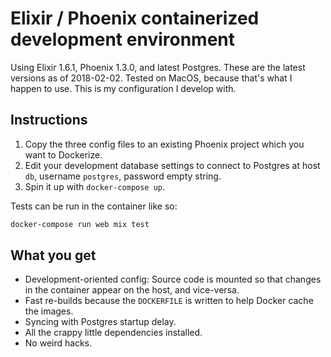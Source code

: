 # Elixir / Phoenix containerized development environment

Using Elixir 1.6.1, Phoenix 1.3.0, and latest Postgres. These are the latest versions as of 2018-02-02. Tested on MacOS, because that's what I happen to use. This is my configuration I develop with.

## Instructions

1. Copy the three config files to an existing Phoenix project which you want to Dockerize.
2. Edit your development database settings to connect to Postgres at host `db`, username `postgres`, password empty string.
3. Spin it up with `docker-compose up`.

Tests can be run in the container like so:

```bash
docker-compose run web mix test
```

## What you get

* Development-oriented config: Source code is mounted so that changes in the container appear on the host, and vice-versa.
* Fast re-builds because the `DOCKERFILE` is written to help Docker cache the images.
* Syncing with Postgres startup delay.
* All the crappy little dependencies installed.
* No weird hacks.
